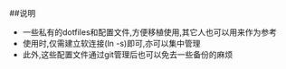 ##说明
- 一些私有的dotfiles和配置文件,方便移植使用,其它人也可以用来作为参考
- 使用时,仅需建立软连接(ln -s)即可,亦可以集中管理
- 此外,这些配置文件通过git管理后也可以免去一些备份的麻烦
